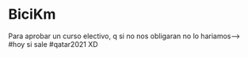 # BiciKm
Para aprobar un curso electivo, q si no nos obligaran no lo hariamos--> #hoy si sale #qatar2021 XD

